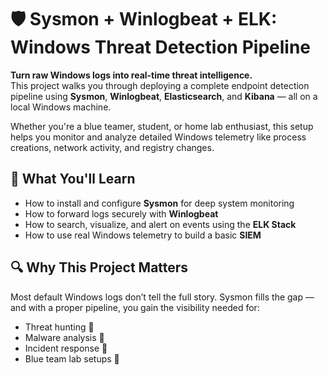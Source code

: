 # 🛡️ Sysmon + Winlogbeat + ELK: Windows Threat Detection Pipeline

**Turn raw Windows logs into real-time threat intelligence.**  
This project walks you through deploying a complete endpoint detection pipeline using **Sysmon**, **Winlogbeat**, **Elasticsearch**, and **Kibana** — all on a local Windows machine.

Whether you're a blue teamer, student, or home lab enthusiast, this setup helps you monitor and analyze detailed Windows telemetry like process creations, network activity, and registry changes.

## 🚀 What You'll Learn

- How to install and configure **Sysmon** for deep system monitoring
- How to forward logs securely with **Winlogbeat**
- How to search, visualize, and alert on events using the **ELK Stack**
- How to use real Windows telemetry to build a basic **SIEM**

## 🔍 Why This Project Matters

Most default Windows logs don’t tell the full story. Sysmon fills the gap — and with a proper pipeline, you gain the visibility needed for:

- Threat hunting 🐾  
- Malware analysis 🦠  
- Incident response 🚨  
- Blue team lab setups 🔬  
